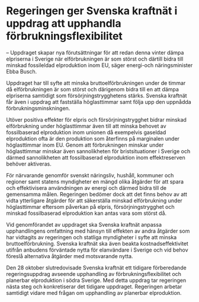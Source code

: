 # Regeringen ger Svenska kraftnät i uppdrag att upphandla förbrukningsflexibilitet

– Uppdraget skapar nya förutsättningar för att redan denna vinter dämpa elpriserna i Sverige när elförbrukningen är som störst och därtill bidra till minskad fossileldad elproduktion inom EU, säger energi-och näringsminister Ebba Busch.

Uppdraget har till syfte att minska bruttoelförbrukningen under de timmar då elförbrukningen är som störst och därigenom bidra till en att dämpa elpriserna samtidigt som försörjningstrygghetens stärks. Svenska kraftnät får även i uppdrag att fastställa höglasttimmar samt följa upp den uppnådda förbrukningsminskningen.

Utöver positiva effekter för elpris och försörjningstrygghet bidrar minskad elförbrukning under höglasttimmar även till att minska behovet av fossilbaserad elproduktion inom unionen då exempelvis gaseldad elproduktion ofta är den produktion som återfinns på marginalen under höglasttimmar inom EU. Genom att förbrukningen minskar under höglasttimmar minskar även sannolikheten för bristsituationer i Sverige och därmed sannolikheten att fossilbaserad elproduktion inom effektreserven behöver aktiveras.

För närvarande genomför svenskt näringsliv, hushåll, kommuner och regioner samt statens myndigheter en mängd olika åtgärder för att spara och effektivisera användningen av energi och därmed bidra till de gemensamma målen. Regeringen bedömer dock att det finns behov av att vidta ytterligare åtgärder för att säkerställa minskad elförbrukning under höglasttimmar eftersom påverkan på elpris, försörjningstrygghet och minskad fossilbaserad elproduktion kan antas vara som störst då.

Vid genomförandet av uppdraget ska Svenska kraftnät anpassa upphandlingens omfattning med hänsyn till effekten av andra åtgärder som har vidtagits av regeringen och statliga myndigheter i syfte att minska bruttoelförbrukning. Svenska kraftnät ska även beakta kostnadseffektivitet utifrån anbudens förväntade nytta för elanvändare i Sverige och vid behov föreslå alternativa åtgärder med motsvarande nytta.

Den 28 oktober slutredovisade Svenska kraftnät ett tidigare förberedande regeringsuppdrag avseende upphandling av förbrukningsflexibilitet och planerbar elproduktion i södra Sverige. Med detta uppdrag tar regeringen nästa steg och konkretiserar det tidigare uppdraget. Regeringen arbetar samtidigt vidare med frågan om upphandling av planerbar elproduktion.
